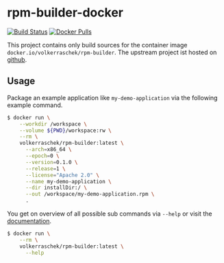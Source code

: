 # rpm-builder-docker

[![Build Status](https://drone.cryptic.systems/api/badges/volker.raschek/rpm-builder-docker/status.svg)](https://drone.cryptic.systems/volker.raschek/rpm-builder-docker)
[![Docker Pulls](https://img.shields.io/docker/pulls/volkerraschek/rpm-builder)](https://hub.docker.com/r/volkerraschek/rpm-builder)

This project contains only build sources for the container image
`docker.io/volkerraschek/rpm-builder`. The upstream project ist hosted on
[github](https://github.com/Richterrettich/rpm-builder).

## Usage

Package an example application like `my-demo-application` via the following
example command.

```bash
$ docker run \
    --workdir /workspace \
    --volume ${PWD}/workspace:rw \
    --rm \
    volkerraschek/rpm-builder:latest \
      --arch=x86_64 \
      --epoch=0 \
      --version=0.1.0 \
      --release=1 \
      --license="Apache 2.0" \
      --name my-demo-application \
      --dir installDir:/ \
      --out /workspace/my-demo-application.rpm \
      .
```

You get on overview of all possible sub commands via `--help` or visit the
[documentation](https://github.com/Richterrettich/rpm-builder#additional-flags).

```bash
$ docker run \
    --rm \
    volkerraschek/rpm-builder:latest \
      --help
```
